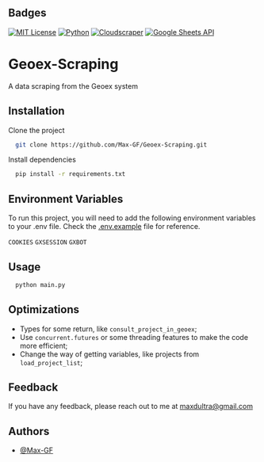 ## Badges

[![MIT License](https://img.shields.io/badge/License-MIT-green.svg)](https://choosealicense.com/licenses/mit/)
[![Python](https://img.shields.io/badge/Python-3.12%2B-blue)](https://www.python.org/)
[![Cloudscraper](https://img.shields.io/badge/Cloudscraper-v1.2.71-orange)](https://github.com/codemanki/cloudscraper)
[![Google Sheets API](https://img.shields.io/badge/Google%20Sheets%20API-v4-yellowgreen)](https://developers.google.com/sheets/api)

# Geoex-Scraping

A data scraping from the Geoex system


## Installation

Clone the project

```bash
  git clone https://github.com/Max-GF/Geoex-Scraping.git
```

Install dependencies

```bash
  pip install -r requirements.txt
```

## Environment Variables

To run this project, you will need to add the following environment variables to your .env file. Check the [.env.example](.env.example) file for reference.

`COOKIES`
`GXSESSION`
`GXBOT`

## Usage

```bash
  python main.py
```

## Optimizations

- Types for some return, like `consult_project_in_geoex`;
- Use `concurrent.futures` or some threading features to make the code more efficient;
- Change the way of getting variables, like projects from `load_project_list`;

## Feedback

If you have any feedback, please reach out to me at maxdultra@gmail.com

## Authors

- [@Max-GF](https://github.com/Max-GF)

